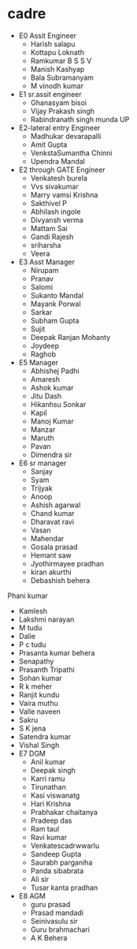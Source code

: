 # cadre

- E0 Assit Engineer
    - Harish salapu
    - Kottapu Loknath
    - Ramkumar B S S V
    - Manish Kashyap
    - Bala Subramanyam
    - M vinodh kumar
- E1 sr.assit engineer
    - Ghanasyam bisoi
    - Vijay Prakash singh
    - Rabindranath singh munda UP
- E2-lateral entry Engineer
    - Madhukar devarapalli
    - Amit Gupta
    - VenkstaSumantha Chinni
    - Upendra Mandal
- E2 through GATE Engineer
    - Venkatesh burela
    - Vvs sivakumar
    - Marry vamsi Krishna
    - Sakthivel P
    - Abhilash ingole
    - Divyansh verma
    - Mattam Sai
    - Gandi Rajesh
    - sriharsha
    - Veera
- E3 Asst Manager
    - Nirupam
    - Pranav
    - Salomi
    - Sukanto Mandal
    - Mayank Porwal
    - Sarkar
    - Subham Gupta
    - Sujit
    - Deepak Ranjan Mohanty
    - Joydeep
    - Raghob
- E5 Manager
    - Abhishej Padhi
    - Amaresh
    - Ashok kumar
    - Jitu Dash
    - Hikanhsu Sonkar
    - Kapil
    - Manoj Kumar
    - Manzar
    - Maruth
    - Pavan
    - Dimendra sir
- E6 sr manager
    - Sanjay
    - Syam
    - Trijyak
    - Anoop
    - Ashish agarwal
    - Chand kumar
    - Dharavat ravi
    - Vasan
    - Mahendar
    - Gosala prasad
    - Hemant saw
    - Jyothirmayee pradhan
    - kiran akurthi
    - Debashish behera

Phani kumar

- Kamlesh
- Lakshmi narayan
- M tudu
- Dalie
- P c tudu
- Prasanta kumar behera
- Senapathy
- Prasanth Tripathi
- Sohan kumar
- R k meher
- Ranjit kundu
- Vaira muthu
- Valle naveen
- Sakru
- S K jena
- Satendra kumar
- Vishal Singh
- E7 DGM
    - Anil kumar
    - Deepak singh
    - Karri ramu
    - Tirunathan
    - Kasi viswanatg
    - Hari Krishna
    - Prabhakar chaitanya
    - Pradeep das
    - Ram taul
    - Ravi kumar
    - Venkatescadrwwarlu
    - Sandeep Gupta
    - Saurabh parganiha
    - Panda sibabrata
    - Ali sir
    - Tusar kanta pradhan
- E8 AGM
    - guru prasad
    - Prasad mandadi
    - Seinivasulu sir
    - Guru brahmachari
    - A K Behera